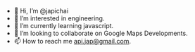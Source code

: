 - 👋 Hi, I’m @japichai
- 👀 I’m interested in engineering.
- 🌱 I’m currently learning javascript.
- 💞️ I’m looking to collaborate on Google Maps Developments.
- 📫 How to reach me api.jap@gmail.com.

<!---
japichai/japichai is a ✨ special ✨ repository because its `README.md` (this file) appears on your GitHub profile.
You can click the Preview link to take a look at your changes.
--->
